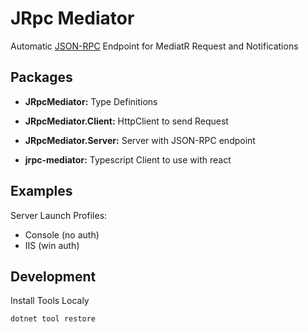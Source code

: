 # JRpc Mediator

Automatic [JSON-RPC](https://en.wikipedia.org/wiki/JSON-RPC) Endpoint for MediatR Request and Notifications

## Packages

-   **JRpcMediator:** Type Definitions

-   **JRpcMediator.Client:** HttpClient to send Request

-   **JRpcMediator.Server:** Server with JSON-RPC endpoint

-   **jrpc-mediator:** Typescript Client to use with react

## Examples

Server Launch Profiles:

-   Console (no auth)
-   IIS (win auth)

## Development

Install Tools Localy

    dotnet tool restore
